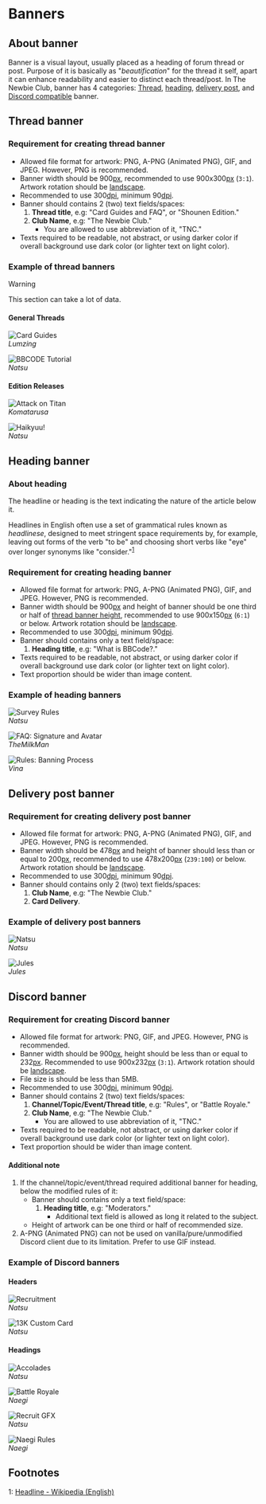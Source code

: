 # Banners

## About banner

Banner is a visual layout, usually placed as a heading of forum thread or post. Purpose of it is
basically as "*beautification*" for the thread it self, apart it can enhance readability and easier
to distinct each thread/post. In The Newbie Club, banner has 4 categories: [Thread](#thread-banner),
[heading](#heading-banner), [delivery post](#delivery-post-banner), and
[Discord compatible](#discord-banner) banner.

## Thread banner

### Requirement for creating thread banner

* Allowed file format for artwork: PNG, A-PNG (Animated PNG), GIF, and JPEG. However,
  PNG is recommended.
* Banner width should be 900[px], recommended to use 900x300[px] (`3:1`). Artwork rotation should be
  [landscape].
* Recommended to use 300[dpi], minimum 90[dpi].
* Banner should contains 2 (two) text fields/spaces:
  1. **Thread title**, e.g: "Card Guides and FAQ", or "Shounen Edition."
  2. **Club Name**, e.g: "The Newbie Club."
     * You are allowed to use abbreviation of it, "TNC."
* Texts required to be readable, not abstract, or using darker color if overall background use dark
  color (or lighter text on light color).

### Example of thread banners

> [!WARNING]
> This section can take a lot of data.

#### General Threads

![Card Guides](../src/threadBanner/cardGuidesandFaq.png)
<br/>*Lumzing*

![BBCODE Tutorial](../src/threadBanner/bbCodeTutorialBanner.png)
<br/>*Natsu*

#### Edition Releases

![Attack on Titan](../src/threadBanner/attackOnTitanEdition.png)
<br/>*Komatarusa*

![Haikyuu!](../src/threadBanner/haikyuuEdition.gif)
<br/>*Natsu*

## Heading banner

### About heading

The headline or heading is the text indicating the nature of the article below it.

<!--It is sometimes termed a news hed, a deliberate misspelling that dates from production flow
during hot type days, to notify the composing room that a written note from an editor concerned
a headline and should not be set in type.-->

Headlines in English often use a set of grammatical rules known as *headlinese*, designed to meet
stringent space requirements by, for example, leaving out forms of the verb "to be" and choosing
short verbs like "eye" over longer synonyms like "consider."<sup>[1](#fn1)</sup>

### Requirement for creating heading banner

* Allowed file format for artwork: PNG, A-PNG (Animated PNG), GIF, and JPEG. However, PNG is
  recommended.
* Banner width should be 900[px] and height of banner should be one third or half of
  [thread banner height](#requirement-for-creating-thread-banner), recommended to use 900x150[px]
  (`6:1`) or below. Artwork rotation should be [landscape].
* Recommended to use 300[dpi], minimum 90[dpi].
* Banner should contains only a text field/space:
  1. **Heading title**, e.g: "What is BBCode?."
* Texts required to be readable, not abstract, or using darker color if overall background use dark
  color (or lighter text on light color).
* Text proportion should be wider than image content.

### Example of heading banners

![Survey Rules](../src/headingBanner/surveyRules.png)
<br/>*Natsu*

![FAQ: Signature and Avatar](../src/headingBanner/faqSigAndAvatars.png)
<br/>*TheMilkMan*

![Rules: Banning Process](../src/headingBanner/rulesBanProcess.png)
<br/>*Vina*

## Delivery post banner

### Requirement for creating delivery post banner

* Allowed file format for artwork: PNG, A-PNG (Animated PNG), GIF, and JPEG. However, PNG is
  recommended.
* Banner width should be 478[px] and height of banner should less than or equal to 200[px],
  recommended to use 478x200[px] (`239:100`) or below. Artwork rotation should be [landscape].
* Recommended to use 300[dpi], minimum 90[dpi].
* Banner should contains only 2 (two) text fields/spaces:
  1. **Club Name**, e.g: "The Newbie Club."
  2. **Card Delivery**.

### Example of delivery post banners

![Natsu](../src/deliveryBanner/Natsu.png)
<br/>*Natsu*

![Jules](../src/deliveryBanner/Jules.png)
<br/>*Jules*

## Discord banner

### Requirement for creating Discord banner

* Allowed file format for artwork: PNG, GIF, and JPEG. However, PNG is recommended.
* Banner width should be 900[px], height should be less than or equal to 232[px]. Recommended to use
  900x232[px] (`3:1`). Artwork rotation should be [landscape].
* File size is should be less than 5MB.
* Recommended to use 300[dpi], minimum 90[dpi].
* Banner should contains 2 (two) text fields/spaces:
  1. **Channel/Topic/Event/Thread title**, e.g: "Rules", or "Battle Royale."
  2. **Club Name**, e.g: "The Newbie Club."
     * You are allowed to use abbreviation of it, "TNC."
* Texts required to be readable, not abstract, or using darker color if overall background use dark
  color (or lighter text on light color).
* Text proportion should be wider than image content.

#### Additional note

1. If the channel/topic/event/thread required additional banner for heading, below the modified
   rules of it:
   * Banner should contains only a text field/space:
     1. **Heading title**, e.g: "Moderators."
        * Additional text field is allowed as long it related to the subject.
   * Height of artwork can be one third or half of recommended size.
2. A-PNG (Animated PNG) can not be used on vanilla/pure/unmodified Discord client due to its
   limitation. Prefer to use GIF instead.

### Example of Discord banners

#### Headers

![Recruitment](../src/discordBanner/NatsuRecruitment.png)
<br/>*Natsu*

![13K Custom Card](../src/discordBanner/Natsu13K.png)
<br/>*Natsu*

#### Headings

![Accolades](../src/discordBanner/Natsu13KAccolades.png)
<br/>*Natsu*

![Battle Royale](../src/discordBanner/NaegiBattleRoyale.png)
<br/>*Naegi*

![Recruit GFX](../src/discordBanner/NatsuRecruitGFX.png)
<br/>*Natsu*

![Naegi Rules](../src/discordBanner/NaegiRules.png)
<br/>*Naegi*

## Footnotes

<div class="footnote">
  <p>
    <a id="fn1">1</a>:
    <a href="https://en.wikipedia.org/wiki/Headline">Headline - Wikipedia (English)
      <i class="fas fa-external-link-square-alt"></i>
    </a>
  </p>
</div>

<!--HYPERLINKS-->
[dpi]: /glosarium.md#dots-per-inch-dpi
[landscape]: /glosarium.md#landscape
[portrait]: /glosarium.md#portrait
[px]: /glosarium.md#pixel
[ratio]: /glosarium.md#aspect-ratio
